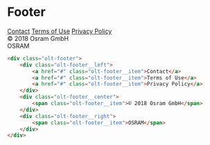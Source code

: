 # Footer
<div class="large-container">
    <div class="olt-footer">
        <div class="olt-footer__left">
            <a href="#" class="olt-footer__item">Contact</a>
            <a href="#" class="olt-footer__item">Terms of Use</a>
            <a href="#" class="olt-footer__item">Privacy Policy</a>
        </div>
        <div class="olt-footer__center">
            <span class="olt-footer__item">© 2018 Osram GmbH</span>
        </div>
        <div class="olt-footer__right">
            <span class="olt-footer__item">OSRAM</span>
        </div>
    </div>
</div>

````html
<div class="olt-footer">
    <div class="olt-footer__left">
        <a href="#" class="olt-footer__item">Contact</a>
        <a href="#" class="olt-footer__item">Terms of Use</a>
        <a href="#" class="olt-footer__item">Privacy Policy</a>
    </div>
    <div class="olt-footer__center">
        <span class="olt-footer__item">© 2018 Osram GmbH</span>
    </div>
    <div class="olt-footer__right">
        <span class="olt-footer__item">OSRAM</span>
    </div>
</div>
````
